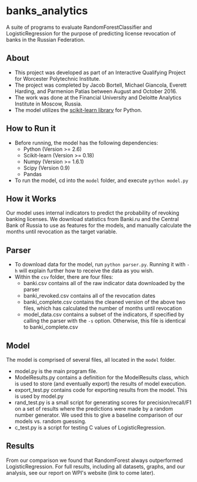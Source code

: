 # banks_analytics

A suite of programs to evaluate RandomForestClassifier and LogisticRegression for the purpose of predicting license revocation of banks in the Russian Federation.

## About
* This project was developed as part of an Interactive Qualifying Project for Worcester Polytechnic Institute.
* The project was completed by Jacob Bortell, Michael Giancola, Everett Harding, and Parmenion Patias between August and October 2016.
* The work was done at the Financial University and Deloitte Analytics Institute in Moscow, Russia.
* The model utilizes the [scikit-learn library](https://scikit-learn.org/stable/) for Python.

## How to Run it
* Before running, the model has the following dependencies:
	* Python (Version >= 2.6)
	* Scikit-learn (Version >= 0.18)
	* Numpy (Version >= 1.6.1)
	* Scipy (Version 0.9)
	* Pandas
* To run the model, cd into the `model` folder, and execute `python model.py`

## How it Works
Our model uses internal indicators to predict the probability of revoking banking licenses. We download statistics from Banki.ru and the Central Bank of Russia to use as features for the models, and manually calculate the months until revocation as the target variable.

## Parser
* To download data for the model, run `python parser.py`. Running it with `-h` will explain further how to receive the data as you wish.
* Within the `csv` folder, there are four files:
	* banki.csv contains all of the raw indicator data downloaded by the parser
	* banki_revoked.csv contains all of the revocation dates
	* banki_complete.csv contains the cleaned version of the above two files, which has calculated the number of months until revocation
	* model_data.csv contains a subset of the indicators, if specified by calling the parser with the `-s` option. Otherwise, this file is identical to banki_complete.csv

## Model
The model is comprised of several files, all located in the `model` folder.
* model.py is the main program file.
* ModelResults.py contains a definition for the ModelResults class, which is used to store (and eventually export) the results of model execution.
* export_test.py contains code for exporting results from the model. This is used by model.py
* rand_test.py is a small script for generating scores for precision/recall/F1 on a set of results where the predictions were made by a random number generator. We used this to give a baseline comparison of our models vs. random guessing.
* c_test.py is a script for testing C values of LogisticRegression.

## Results
From our comparison we found that RandomForest always outperformed LogisticRegression. For full results, including all datasets, graphs, and our analysis, see our report on WPI's website (link to come later).
